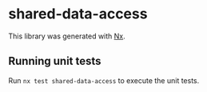 # shared-data-access

This library was generated with [Nx](https://nx.dev).


## Running unit tests

Run `nx test shared-data-access` to execute the unit tests.

